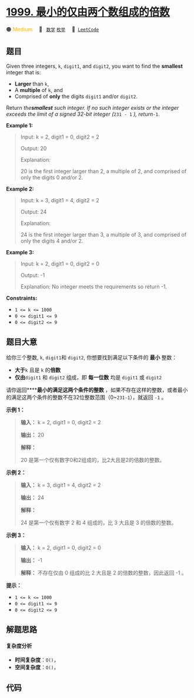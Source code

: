 # [1999. 最小的仅由两个数组成的倍数](https://leetcode.com/problems/smallest-greater-multiple-made-of-two-digits)

🟠 <font color=#ffb800>Medium</font>&emsp; 🔖&ensp; [`数学`](/tag/math.md) [`枚举`](/tag/enumeration.md)&emsp; 🔗&ensp;[`LeetCode`](https://leetcode.com/problems/smallest-greater-multiple-made-of-two-digits)

## 题目

Given three integers, `k`, `digit1`, and `digit2`, you want to find the
**smallest** integer that is:

  * **Larger** than `k`,
  * A **multiple** of `k`, and
  * Comprised of **only** the digits `digit1` and/or `digit2`.

Return _the**smallest** such integer. If no such integer exists or the integer
exceeds the limit of a signed 32-bit integer (_`231 - 1` _), return_`-1`.



**Example 1:**

> Input: k = 2, digit1 = 0, digit2 = 2
> 
> Output: 20
> 
> Explanation:
> 
> 20 is the first integer larger than 2, a multiple of 2, and comprised of only the digits 0 and/or 2.

**Example 2:**

> Input: k = 3, digit1 = 4, digit2 = 2
> 
> Output: 24
> 
> Explanation:
> 
> 24 is the first integer larger than 3, a multiple of 3, and comprised of only the digits 4 and/or 2.

**Example 3:**

> Input: k = 2, digit1 = 0, digit2 = 0
> 
> Output: -1
> 
> Explanation: No integer meets the requirements so return -1.

**Constraints:**

  * `1 <= k <= 1000`
  * `0 <= digit1 <= 9`
  * `0 <= digit2 <= 9`


## 题目大意

给你三个整数, `k`, `digit1`和 `digit2`, 你想要找到满足以下条件的 **最小** 整数：

  * **大于**`k` 且是 `k` 的**倍数**
  * **仅由**`digit1` 和 `digit2` 组成，即 **每一位数** 均是 `digit1` 或 `digit2`

请你返回******最小的满足这两个条件的整数** ，如果不存在这样的整数，或者最小的满足这两个条件的整数不在32位整数范围（0~`231-1`），就返回
`-1` 。



**示例 1：**

> 
> 
> 
> 
> 
> **输入：** k = 2, digit1 = 0, digit2 = 2
> 
> **输出：** 20
> 
> **解释：**
> 
> 20 是第一个仅有数字0和2组成的，比2大且是2的倍数的整数。
> 
> 

**示例 2：**

> 
> 
> 
> 
> 
> **输入：** k = 3, digit1 = 4, digit2 = 2
> 
> **输出：** 24
> 
> **解释：**
> 
> 24 是第一个仅有数字 2 和 4 组成的，比 3 大且是 3 的倍数的整数。

**示例 3：**

> 
> 
> 
> 
> 
> **输入：** k = 2, digit1 = 0, digit2 = 0
> 
> **输出：** -1
> 
> **解释：** 不存在仅由 0 组成的比 2 大且是 2 的倍数的整数，因此返回 -1 。
> 
> 



**提示：**

  * `1 <= k <= 1000`
  * `0 <= digit1 <= 9`
  * `0 <= digit2 <= 9`


## 解题思路

#### 复杂度分析

- **时间复杂度**：`O()`，
- **空间复杂度**：`O()`，

## 代码

```javascript

```